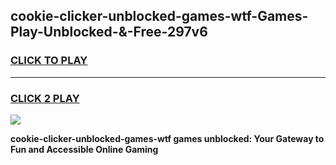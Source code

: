 
## cookie-clicker-unblocked-games-wtf-Games-Play-Unblocked-&-Free-297v6
<h3>
<a href="https://premium76.site?title=cookie-clicker-unblocked-games-wtf&ref=24A">CLICK TO PLAY</a></h3>
<hr>

<h3>
<a href="https://premium76.site?title=cookie-clicker-unblocked-games-wtf&ref=24A">CLICK 2 PLAY</a>
  
</h3>

<a href="https://premium76.site?title=cookie-clicker-unblocked-games-wtf&ref=24A"><img src="https://clearcache.store/games.png"></a>


**cookie-clicker-unblocked-games-wtf games unblocked: Your Gateway to Fun and Accessible Online Gaming**
